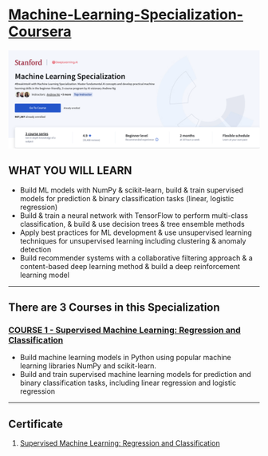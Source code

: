 # [Machine-Learning-Specialization-Coursera](https://www.coursera.org/specializations/machine-learning-introduction?#courses)

<center>
  <img src="https://github.com/Ankit-kaswan/Machine-Learning-Specialization-Coursera/blob/main/Machine-Learning.png" alt="The title">
</center>


## WHAT YOU WILL LEARN

- Build ML models with NumPy & scikit-learn, build & train supervised models for prediction & binary classification tasks (linear, logistic regression)
- Build & train a neural network with TensorFlow to perform multi-class classification, & build & use decision trees & tree ensemble methods
- Apply best practices for ML development & use unsupervised learning techniques for unsupervised learning including clustering & anomaly detection
- Build recommender systems with a collaborative filtering approach & a content-based deep learning method & build a deep reinforcement learning model

---

## There are 3 Courses in this Specialization

### [COURSE 1 - Supervised Machine Learning: Regression and Classification](https://github.com/Ankit-kaswan/Machine-Learning-Specialization-Coursera/tree/main/C1%20-%20Supervised%20Machine%20Learning%20-%20Regression%20and%20Classification)

- Build machine learning models in Python using popular machine learning libraries NumPy and scikit-learn.
- Build and train supervised machine learning models for prediction and binary classification tasks, including linear regression and logistic regression

---

## Certificate

1. [Supervised Machine Learning: Regression and Classification](https://www.coursera.org/account/accomplishments/certificate/58TZD3N54UQS)
